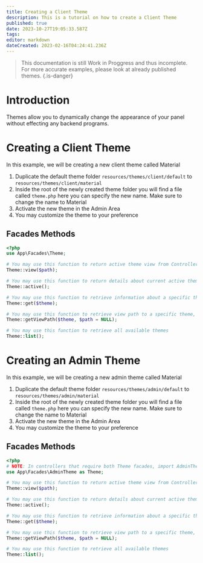 ```yaml
---
title: Creating a Client Theme
description: This is a tutorial on how to create a Client Theme
published: true
date: 2023-10-27T19:05:33.587Z
tags: 
editor: markdown
dateCreated: 2023-02-16T04:24:41.236Z
---
```


> This documentation is still Work in Proggress and thus incomplete. For more accurate examples, please look at already published themes.
{.is-danger}

# Introduction

Themes allow you to dynamically change the appearance of your panel without effecting any backend programs. 

# Creating a Client Theme
In this example, we will be creating a new client theme called Material 

1. Duplicate the default theme folder `resources/themes/client/default` to `resources/themes/client/material`
2. Inside the root of the newly created theme folder you will find a file called `theme.php` here you can specify the new name. Make sure to change the name to Material
3. Activate the new theme in the Admin Area
4. You may customize the theme to your preference

## Facades Methods
```php
<?php
use App\Facades\Theme;

# You may use this function to return active theme view from Controller
Theme::view($path);

# You may use this function to return details about current active theme
Theme::active();

# You may use this function to retrieve information about a specific theme, if theme does not exists it will display the default theme
Theme::get($theme);

# You may use this function to retrieve view path to a specific theme, additionally you may pass optional variable $path to direct to a specific folder
Theme::getViewPath($theme, $path = NULL);

# You may use this function to retrieve all available themes
Theme::list();
```

# Creating an Admin Theme
In this example, we will be creating a new admin theme called Material 

1. Duplicate the default theme folder `resources/themes/admin/default` to `resources/themes/admin/material`
2. Inside the root of the newly created theme folder you will find a file called `theme.php` here you can specify the new name. Make sure to change the name to Material
3. Activate the new theme in the Admin Area
4. You may customize the theme to your preference

## Facades Methods
```php
<?php
# NOTE: In controllers that require both Theme facades, import AdminTheme without as Theme
use App\Facades\AdminTheme as Theme;

# You may use this function to return active theme view from Controller
Theme::view($path);

# You may use this function to return details about current active theme
Theme::active();

# You may use this function to retrieve information about a specific theme, if theme does not exists it will display the default theme
Theme::get($theme);

# You may use this function to retrieve view path to a specific theme, additionally you may pass optional variable $path to direct to a specific folder
Theme::getViewPath($theme, $path = NULL);

# You may use this function to retrieve all available themes
Theme::list();
```